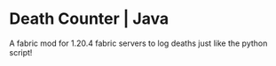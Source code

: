 # Death Counter | Java
A fabric mod for 1.20.4 fabric servers to log deaths just like the python script!   